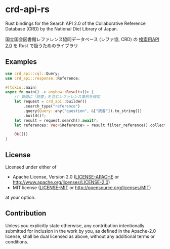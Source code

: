 # crd-api-rs

Rust bindings for the Search API 2.0 of the Collaborative Reference Database (CRD)
by the National Diet Library of Japan.

国立国会図書館レファレンス協同データベース (レファ協, CRD) の
[検索用API 2.0](https://crd.ndl.go.jp/jp/help/crds/api.html#chap8-3) を Rust で扱うためのライブラリ

## Examples

```rust
use crd_api::cql::Query;
use crd_api::response::Reference;

#[tokio::main]
async fn main() -> anyhow::Result<()> {
    // 質問に「読書」を含むレファレンス事例を検索
    let request = crd_api::builder()
        .search_type("reference")
        .query(Query::any("question", &["読書"]).to_string())
        .build()?;
    let result = request.search().await?;
    let references: Vec<&Reference> = result.filter_reference().collect();

    Ok(())
}
```

## License

Licensed under either of

 * Apache License, Version 2.0
   ([LICENSE-APACHE](LICENSE-APACHE) or http://www.apache.org/licenses/LICENSE-2.0)
 * MIT license
   ([LICENSE-MIT](LICENSE-MIT) or http://opensource.org/licenses/MIT)

at your option.

## Contribution

Unless you explicitly state otherwise, any contribution intentionally submitted
for inclusion in the work by you, as defined in the Apache-2.0 license, shall be
dual licensed as above, without any additional terms or conditions.
